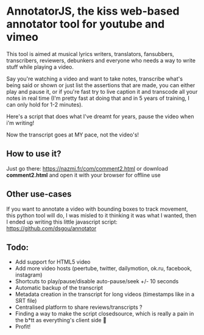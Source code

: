 # AnnotatorJS, the kiss web-based annotator tool for youtube and vimeo
This tool is aimed at musical lyrics writers, translators, fansubbers, transcribers, reviewers, debunkers and everyone who needs a way to write stuff while playing a video.

Say you're watching a video and want to take notes, transcribe what's being said or shown or just list the assertions that are made, you can either play and pause it, or if you're fast try to live caption it and transcode all your notes in real time (I'm pretty fast at doing that and in 5 years of training, I can only hold for 1-2 minutes).

Here's a script that does what I've dreamt for years, pause the video when i'm writing!

Now the transcript goes at MY pace, not the video's!

## How to use it?

Just go there: https://nazmi.fr/com/comment2.html
or download **comment2.html** and open it with your browser for offline use

## Other use-cases

If you want to annotate a video with bounding boxes to track movement, this python tool will do, I was misled to it thinking it was what I wanted, then I ended up writing this little javascript script:
https://github.com/dsgou/annotator


## Todo:

- Add support for HTML5 video
- Add more video hosts (peertube, twitter, dailymotion, ok.ru, facebook, instagram)
- Shortcuts to play/pause/disable auto-pause/seek +/- 10 seconds
- Automatic backup of the transcript
- Metadata creation in the transcript for long videos (timestamps like in a SRT file)
- Centralised platform to share reviews/transcripts ?
- Finding a way to make the script closedsource, which is really a pain in the b\*tt as everything's client side 🤔
- Profit!
